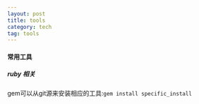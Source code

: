 ```yaml
---
layout: post
title: tools
category: tech
tag: tools
---
```


#### 常用工具

##### ruby 相关
gem可以从git源来安装相应的工具:`gem install specific_install`

